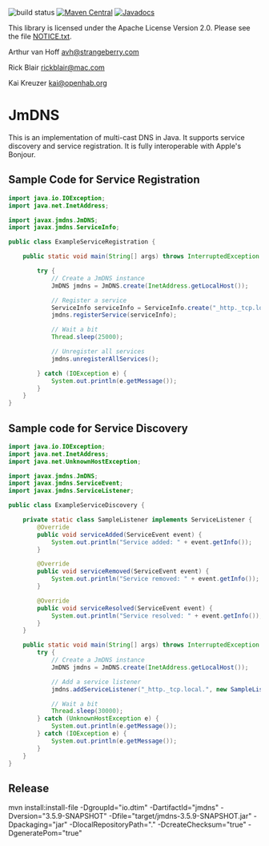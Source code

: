 ![build status](https://travis-ci.org/jmdns/jmdns.svg)
[![Maven Central](https://maven-badges.herokuapp.com/maven-central/org.jmdns/jmdns/badge.svg)](https://maven-badges.herokuapp.com/maven-central/org.jmdns/jmdns)
[![Javadocs](http://www.javadoc.io/badge/org.jmdns/jmdns.svg)](http://www.javadoc.io/doc/org.jmdns/jmdns)

This library is licensed under the Apache License Version 2.0.
Please see the file [NOTICE.txt](NOTICE.txt).  

Arthur van Hoff
avh@strangeberry.com

Rick Blair
rickblair@mac.com

Kai Kreuzer
kai@openhab.org

# JmDNS

This is an implementation of multi-cast DNS in Java. It
supports service discovery and service registration. It is fully
interoperable with Apple's Bonjour. 

## Sample Code for Service Registration

```java
import java.io.IOException;
import java.net.InetAddress;

import javax.jmdns.JmDNS;
import javax.jmdns.ServiceInfo;

public class ExampleServiceRegistration {

    public static void main(String[] args) throws InterruptedException {

        try {
            // Create a JmDNS instance
            JmDNS jmdns = JmDNS.create(InetAddress.getLocalHost());

            // Register a service
            ServiceInfo serviceInfo = ServiceInfo.create("_http._tcp.local.", "example", 1234, "path=index.html");
            jmdns.registerService(serviceInfo);

            // Wait a bit
            Thread.sleep(25000);

            // Unregister all services
            jmdns.unregisterAllServices();

        } catch (IOException e) {
            System.out.println(e.getMessage());
        }
    }
}
```


## Sample code for Service Discovery

```java
import java.io.IOException;
import java.net.InetAddress;
import java.net.UnknownHostException;

import javax.jmdns.JmDNS;
import javax.jmdns.ServiceEvent;
import javax.jmdns.ServiceListener;

public class ExampleServiceDiscovery {

    private static class SampleListener implements ServiceListener {
        @Override
        public void serviceAdded(ServiceEvent event) {
            System.out.println("Service added: " + event.getInfo());
        }

        @Override
        public void serviceRemoved(ServiceEvent event) {
            System.out.println("Service removed: " + event.getInfo());
        }

        @Override
        public void serviceResolved(ServiceEvent event) {
            System.out.println("Service resolved: " + event.getInfo());
        }
    }

    public static void main(String[] args) throws InterruptedException {
        try {
            // Create a JmDNS instance
            JmDNS jmdns = JmDNS.create(InetAddress.getLocalHost());

            // Add a service listener
            jmdns.addServiceListener("_http._tcp.local.", new SampleListener());

            // Wait a bit
            Thread.sleep(30000);
        } catch (UnknownHostException e) {
            System.out.println(e.getMessage());
        } catch (IOException e) {
            System.out.println(e.getMessage());
        }
    }
}
```

## Release
mvn install:install-file -DgroupId="io.dtim" -DartifactId="jmdns" -Dversion="3.5.9-SNAPSHOT" -Dfile="target/jmdns-3.5.9-SNAPSHOT.jar" -Dpackaging="jar" -DlocalRepositoryPath="." -DcreateChecksum="true" -DgeneratePom="true"
